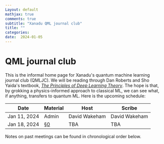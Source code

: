 ```yaml
---
Layout: default
mathjax: true
comments: true
subtitle: "Xanadu QML journal club"
title: ""
categories: 
date:  2024-01-05
---
```


<link rel="stylesheet" type="text/css" href="{{ site.baseurl }}/style2.css" />

# QML journal club

This is the informal home page for Xanadu's quantum machine learning
journal club (QMLJC).
We will be reading through Dan Roberts and Sho Yaida's textbook,
[*The Principles of Deep Learning Theory*](https://deeplearningtheory.com/).
The hope is that, by grokking a physics-informed approach to classical
ML, we can see what, if anything, transfers to quantum ML.
Here is the upcoming schedule:

| Date              | Material            | Host                 | Scribe        |
|-----------|-------------|--------------|-----------|
| Jan 11, 2024 | Admin               | David Wakeham | David Wakeham |
| Jan 18, 2024 | [§0](https://arxiv.org/pdf/2106.10165.pdf) | TBA           | TBA           |


Notes on past meetings can be found in chronological order
below.
